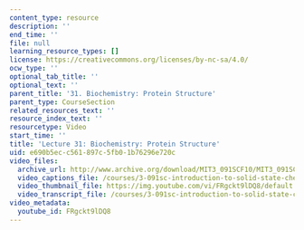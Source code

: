 ```yaml
---
content_type: resource
description: ''
end_time: ''
file: null
learning_resource_types: []
license: https://creativecommons.org/licenses/by-nc-sa/4.0/
ocw_type: ''
optional_tab_title: ''
optional_text: ''
parent_title: '31. Biochemistry: Protein Structure'
parent_type: CourseSection
related_resources_text: ''
resource_index_text: ''
resourcetype: Video
start_time: ''
title: 'Lecture 31: Biochemistry: Protein Structure'
uid: e690b5ec-c561-897c-5fb0-1b76296e720c
video_files:
  archive_url: http://www.archive.org/download/MIT3_091SCF10/MIT3_091SCF10lec31_300k.mp4
  video_captions_file: /courses/3-091sc-introduction-to-solid-state-chemistry-fall-2010/dec64a9ff79b5361986a7bf620bf9d22_FRgckt9lDQ8.vtt
  video_thumbnail_file: https://img.youtube.com/vi/FRgckt9lDQ8/default.jpg
  video_transcript_file: /courses/3-091sc-introduction-to-solid-state-chemistry-fall-2010/e3f06c528ed7831c331e2eb65a939101_FRgckt9lDQ8.pdf
video_metadata:
  youtube_id: FRgckt9lDQ8
---
```


